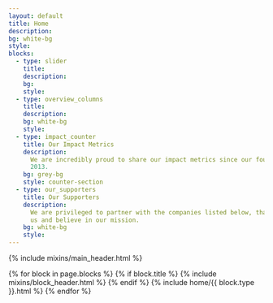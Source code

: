 ```yaml
---
layout: default
title: Home
description:
bg: white-bg
style:
blocks:
  - type: slider
    title:
    description:
    bg:
    style:
  - type: overview_columns
    title:
    description:
    bg: white-bg
    style:
  - type: impact_counter
    title: Our Impact Metrics
    description:
      We are incredibly proud to share our impact metrics since our founding in
      2013.
    bg: grey-bg
    style: counter-section
  - type: our_supporters
    title: Our Supporters
    description:
      We are privileged to partner with the companies listed below, that trust
      us and believe in our mission.
    bg: white-bg
    style:
---
```


{% include mixins/main_header.html %}

<main>
  {% for block in page.blocks %}
    {% if block.title %}
    {% include mixins/block_header.html %}
    {% endif %}
    {% include home/{{ block.type }}.html %}
  {% endfor %}
</main>
